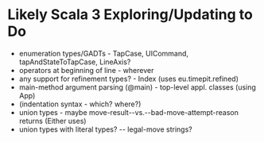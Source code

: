 # Likely Scala 3 Exploring/Updating to Do

- enumeration types/GADTs - TapCase, UICommand, tapAndStateToTapCase, LineAxis?
- operators at beginning of line - wherever
- any support for refinement types? - Index (uses eu.timepit.refined)
- main-method argument parsing (@main) - top-level appl. classes (using App)
- (indentation syntax - which? where?)
- union types - maybe move-result--vs.--bad-move-attempt-reason returns (Either uses)
- union types with literal types? -- legal-move strings?